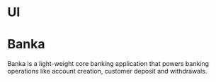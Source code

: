 # UI
# Banka
Banka is a light-weight core banking application that powers banking operations like account creation, customer deposit and withdrawals.
